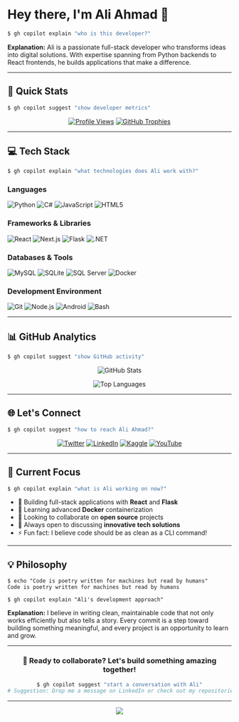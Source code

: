 # Hey there, I'm Ali Ahmad 👋

```bash
$ gh copilot explain "who is this developer?"
```

**Explanation:** Ali is a passionate full-stack developer who transforms ideas into digital solutions. With expertise spanning from Python backends to React frontends, he builds applications that make a difference.

---

## 🚀 Quick Stats

```bash
$ gh copilot suggest "show developer metrics"
```

<div align="center">
  
[![Profile Views](https://komarev.com/ghpvc/?username=aliahmad1967&label=Profile%20views&color=0e75b6&style=for-the-badge)](https://github.com/aliahmad1967)
[![GitHub Trophies](https://github-profile-trophy.vercel.app/?username=aliahmad1967&theme=onedark&no-frame=true&no-bg=true&margin-w=4)](https://github.com/ryo-ma/github-profile-trophy)

</div>

---

## 💻 Tech Stack

```bash
$ gh copilot explain "what technologies does Ali work with?"
```

### **Languages**
![Python](https://img.shields.io/badge/Python-3776AB?style=for-the-badge&logo=python&logoColor=white)
![C#](https://img.shields.io/badge/C%23-239120?style=for-the-badge&logo=c-sharp&logoColor=white)
![JavaScript](https://img.shields.io/badge/JavaScript-F7DF1E?style=for-the-badge&logo=javascript&logoColor=black)
![HTML5](https://img.shields.io/badge/HTML5-E34F26?style=for-the-badge&logo=html5&logoColor=white)

### **Frameworks & Libraries**
![React](https://img.shields.io/badge/React-20232A?style=for-the-badge&logo=react&logoColor=61DAFB)
![Next.js](https://img.shields.io/badge/Next.js-000000?style=for-the-badge&logo=next.js&logoColor=white)
![Flask](https://img.shields.io/badge/Flask-000000?style=for-the-badge&logo=flask&logoColor=white)
![.NET](https://img.shields.io/badge/.NET-5C2D91?style=for-the-badge&logo=.net&logoColor=white)

### **Databases & Tools**
![MySQL](https://img.shields.io/badge/MySQL-00000F?style=for-the-badge&logo=mysql&logoColor=white)
![SQLite](https://img.shields.io/badge/SQLite-07405E?style=for-the-badge&logo=sqlite&logoColor=white)
![SQL Server](https://img.shields.io/badge/Microsoft_SQL_Server-CC2927?style=for-the-badge&logo=microsoft-sql-server&logoColor=white)
![Docker](https://img.shields.io/badge/Docker-2496ED?style=for-the-badge&logo=docker&logoColor=white)

### **Development Environment**
![Git](https://img.shields.io/badge/Git-F05032?style=for-the-badge&logo=git&logoColor=white)
![Node.js](https://img.shields.io/badge/Node.js-43853D?style=for-the-badge&logo=node.js&logoColor=white)
![Android](https://img.shields.io/badge/Android-3DDC84?style=for-the-badge&logo=android&logoColor=white)
![Bash](https://img.shields.io/badge/Bash-4EAA25?style=for-the-badge&logo=gnu-bash&logoColor=white)

---

## 📊 GitHub Analytics

```bash
$ gh copilot suggest "show GitHub activity"
```

<div align="center">
  
![GitHub Stats](https://github-readme-stats.vercel.app/api?username=aliahmad1967&show_icons=true&theme=dark&hide_border=true&bg_color=0D1117&title_color=58A6FF&text_color=C9D1D9&icon_color=58A6FF)

![Top Languages](https://github-readme-stats.vercel.app/api/top-langs/?username=aliahmad1967&layout=compact&theme=dark&hide_border=true&bg_color=0D1117&title_color=58A6FF&text_color=C9D1D9)

</div>

---

## 🌐 Let's Connect

```bash
$ gh copilot suggest "how to reach Ali Ahmad?"
```

<div align="center">

[![Twitter](https://img.shields.io/badge/Twitter-1DA1F2?style=for-the-badge&logo=twitter&logoColor=white)](https://twitter.com/nidal5nidal)
[![LinkedIn](https://img.shields.io/badge/LinkedIn-0077B5?style=for-the-badge&logo=linkedin&logoColor=white)](https://linkedin.com/in/nidal-ahmad-a77881260)
[![Kaggle](https://img.shields.io/badge/Kaggle-20BEFF?style=for-the-badge&logo=kaggle&logoColor=white)](https://kaggle.com/nidalahmad)
[![YouTube](https://img.shields.io/badge/YouTube-FF0000?style=for-the-badge&logo=youtube&logoColor=white)](https://www.youtube.com/c/@nidalahmad6100)

</div>

---

## 🎯 Current Focus

```bash
$ gh copilot explain "what is Ali working on now?"
```

- 🔭 Building full-stack applications with **React** and **Flask**
- 🌱 Learning advanced **Docker** containerization
- 👯 Looking to collaborate on **open source** projects
- 🤝 Always open to discussing **innovative tech solutions**
- ⚡ Fun fact: I believe code should be as clean as a CLI command!

---

## 💡 Philosophy

```text
$ echo "Code is poetry written for machines but read by humans"
Code is poetry written for machines but read by humans

$ gh copilot explain "Ali's development approach"
```

**Explanation:** I believe in writing clean, maintainable code that not only works efficiently but also tells a story. Every commit is a step toward building something meaningful, and every project is an opportunity to learn and grow.

---

<div align="center">
  
### 🚀 Ready to collaborate? Let's build something amazing together!

```bash
$ gh copilot suggest "start a conversation with Ali"
# Suggestion: Drop me a message on LinkedIn or check out my repositories below! 
```

</div>

---

<div align="center">
  <img src="https://capsule-render.vercel.app/api?type=waving&color=gradient&height=100&section=footer"/>
</div>
